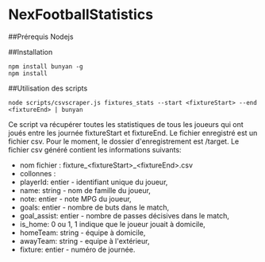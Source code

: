 # NexFootballStatistics

##Prérequis
Nodejs

##Installation
```
npm install bunyan -g
npm install
```
##Utilisation des scripts
```
node scripts/csvscraper.js fixtures_stats --start <fixtureStart> --end <fixtureEnd> | bunyan
```

Ce script va récupérer toutes les statistiques de tous les joueurs qui ont joués entre les journée fixtureStart et fixtureEnd.
Le fichier enregistré est un fichier csv. Pour le moment, le dossier d'enregistrement est /target.
Le fichier csv généré contient les informations suivants:
 - nom fichier : fixture_\<fixtureStart\>_\<fixtureEnd\>.csv
 - collonnes :
  - playerId: entier - identifiant unique du joueur,
  - name: string - nom de famille du joueur,
  - note: entier - note MPG du joueur,
  - goals: entier - nombre de buts dans le match,
  - goal_assist: entier - nombre de passes décisives dans le match,
  - is_home: 0 ou 1, 1 indique que le joueur jouait à domicile,
  - homeTeam: string - équipe à domicile,
  - awayTeam: string - equipe à l'extérieur,
  - fixture: entier - numéro de journée.


